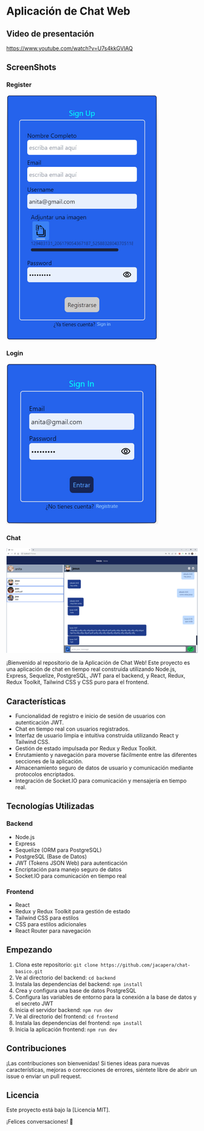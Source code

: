 # Aplicación de Chat Web

## Video de presentación
https://www.youtube.com/watch?v=U7s4kkGVlAQ

## ScreenShots
### Register
<img width="400px" src="./client/src/assets/screenShot/register.jpg"/>

### Login
<img width="400px" src="./client/src/assets/screenShot/login.jpg"/>

### Chat
<img width="800px" src="./client/src/assets/screenShot/chat.jpg"/>

¡Bienvenido al repositorio de la Aplicación de Chat Web! Este proyecto es una aplicación de chat en tiempo real construida utilizando Node.js, Express, Sequelize, PostgreSQL, JWT para el backend, y React, Redux, Redux Toolkit, Tailwind CSS y CSS puro para el frontend.

## Características

- Funcionalidad de registro e inicio de sesión de usuarios con autenticación JWT.
- Chat en tiempo real con usuarios registrados.
- Interfaz de usuario limpia e intuitiva construida utilizando React y Tailwind CSS.
- Gestión de estado impulsada por Redux y Redux Toolkit.
- Enrutamiento y navegación para moverse fácilmente entre las diferentes secciones de la aplicación.
- Almacenamiento seguro de datos de usuario y comunicación mediante protocolos encriptados.
- Integración de Socket.IO para comunicación y mensajería en tiempo real.

## Tecnologías Utilizadas

### Backend

- Node.js
- Express
- Sequelize (ORM para PostgreSQL)
- PostgreSQL (Base de Datos)
- JWT (Tokens JSON Web) para autenticación
- Encriptación para manejo seguro de datos
- Socket.IO para comunicación en tiempo real

### Frontend

- React
- Redux y Redux Toolkit para gestión de estado
- Tailwind CSS para estilos
- CSS para estilos adicionales
- React Router para navegación

## Empezando

1. Clona este repositorio: `git clone https://github.com/jacapera/chat-basico.git`
2. Ve al directorio del backend: `cd backend`
3. Instala las dependencias del backend: `npm install`
4. Crea y configura una base de datos PostgreSQL
5. Configura las variables de entorno para la conexión a la base de datos y el secreto JWT
6. Inicia el servidor backend: `npm run dev`
7. Ve al directorio del frontend: `cd frontend`
8. Instala las dependencias del frontend: `npm install`
9. Inicia la aplicación frontend: `npm run dev`


## Contribuciones

¡Las contribuciones son bienvenidas! Si tienes ideas para nuevas características, mejoras o correcciones de errores, siéntete libre de abrir un issue o enviar un pull request.

## Licencia

Este proyecto está bajo la [Licencia MIT].

¡Felices conversaciones! 🚀
